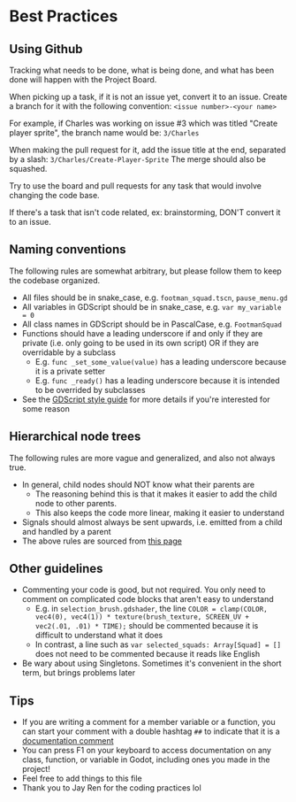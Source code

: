 # Best Practices

## Using Github

Tracking what needs to be done, what is being done, and what has been done will happen with the Project Board.

When picking up a task, if it is not an issue yet, convert it to an issue. Create a branch for it with the following convention:
`<issue number>-<your name>`

For example, if Charles was working on issue #3 which was titled "Create player sprite", the branch name would be:
`3/Charles`

When making the pull request for it, add the issue title at the end, separated by a slash:
`3/Charles/Create-Player-Sprite`
The merge should also be squashed.

Try to use the board and pull requests for any task that would involve changing the code base.

If there's a task that isn't code related, ex: brainstorming, DON'T convert it to an issue.

## Naming conventions

The following rules are somewhat arbitrary, but please follow them to keep the codebase organized.

- All files should be in snake_case, e.g. `footman_squad.tscn`, `pause_menu.gd`
- All variables in GDScript should be in snake_case, e.g. `var my_variable = 0`
- All class names in GDScript should be in PascalCase, e.g. `FootmanSquad`
- Functions should have a leading underscore if and only if they are private (i.e. only going to be used in its own script) OR if they are overridable by a subclass
	- E.g. `func _set_some_value(value)` has a leading underscore because it is a private setter
	- E.g. `func _ready()` has a leading underscore because it is intended to be overrided by subclasses
- See the [GDScript style guide](https://docs.godotengine.org/en/stable/tutorials/scripting/gdscript/gdscript_styleguide.html) for more details if you're interested for some reason

## Hierarchical node trees

The following rules are more vague and generalized, and also not always true.

- In general, child nodes should NOT know what their parents are
	- The reasoning behind this is that it makes it easier to add the child node to other parents.
	- This also keeps the code more linear, making it easier to understand
- Signals should almost always be sent upwards, i.e. emitted from a child and handled by a parent
- The above rules are sourced from [this page](https://docs.godotengine.org/en/stable/tutorials/best_practices/index.html)

## Other guidelines

- Commenting your code is good, but not required. You only need to comment on complicated code blocks that aren't easy to understand
	- E.g. in `selection_brush.gdshader`, the line `COLOR = clamp(COLOR, vec4(0), vec4(1)) * texture(brush_texture, SCREEN_UV + vec2(.01, .01) * TIME);` should be commented because it is difficult to understand what it does
	- In contrast, a line such as `var selected_squads: Array[Squad] = []` does not need to be commented because it reads like English
- Be wary about using Singletons. Sometimes it's convenient in the short term, but brings problems later

## Tips

- If you are writing a comment for a member variable or a function, you can start your comment with a double hashtag `##` to indicate that it is a [documentation comment](https://docs.godotengine.org/en/stable/tutorials/scripting/gdscript/gdscript_documentation_comments.html)
- You can press F1 on your keyboard to access documentation on any class, function, or variable in Godot, including ones you made in the project!
- Feel free to add things to this file
- Thank you to Jay Ren for the coding practices lol
